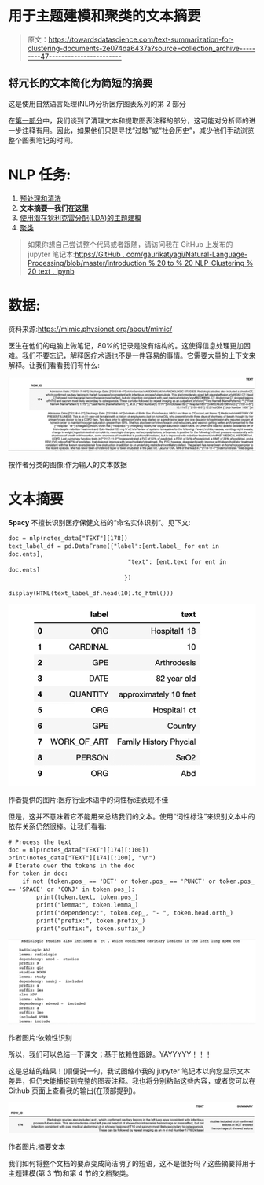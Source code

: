 # 用于主题建模和聚类的文本摘要

> 原文：<https://towardsdatascience.com/text-summarization-for-clustering-documents-2e074da6437a?source=collection_archive---------47----------------------->

## 将冗长的文本简化为简短的摘要

这是使用自然语言处理(NLP)分析医疗图表系列的第 2 部分

在[第一部分](https://medium.com/@tyagigaurika27/nlp-preprocessing-clinical-data-to-find-sections-461fdadbec77)中，我们谈到了清理文本和提取图表注释的部分，这可能对分析师的进一步注释有用。因此，如果他们只是寻找“过敏”或“社会历史”，减少他们手动浏览整个图表笔记的时间。

# NLP 任务:

1.  [预处理和清洗](https://medium.com/@tyagigaurika27/nlp-preprocessing-clinical-data-to-find-sections-461fdadbec77)
2.  **文本摘要—我们在这里**
3.  [使用潜在狄利克雷分配(LDA)的主题建模](https://medium.com/@tyagigaurika27/nlp-topic-modeling-to-identify-clusters-ca207244d04f)
4.  [聚类](https://medium.com/@tyagigaurika27/identifying-relationships-in-clinical-text-nlp-clustering-929eb04b5942)

> 如果你想自己尝试整个代码或者跟随，请访问我在 GitHub 上发布的 jupyter 笔记本:[https://GitHub . com/gaurikatyagi/Natural-Language-Processing/blob/master/introduction % 20 to % 20 NLP-Clustering % 20 text . ipynb](https://github.com/gaurikatyagi/Natural-Language-Processing/blob/master/Introdution%20to%20NLP-Clustering%20Text.ipynb)

# 数据:

资料来源:https://mimic.physionet.org/about/mimic/

医生在他们的电脑上做笔记，80%的记录是没有结构的。这使得信息处理更加困难。我们不要忘记，解释医疗术语也不是一件容易的事情。它需要大量的上下文来解释。让我们看看我们有什么:

![](img/41819305195cbfdfcaf6aaee80150983.png)

按作者分类的图像:作为输入的文本数据

# 文本摘要

**Spacy** 不擅长识别医疗保健文档的“命名实体识别”。见下文:

```
doc = nlp(notes_data["TEXT"][178])
text_label_df = pd.DataFrame({"label":[ent.label_ for ent in doc.ents], 
                                  "text": [ent.text for ent in doc.ents]
                                 })

display(HTML(text_label_df.head(10).to_html()))
```

![](img/9cf648253fd7fb5c736c8f5499384736.png)

作者提供的图片:医疗行业术语中的词性标注表现不佳

但是，这并不意味着它不能用来总结我们的文本。使用“词性标注”来识别文本中的依存关系仍然很棒。让我们看看:

```
# Process the text
doc = nlp(notes_data["TEXT"][174][:100])
print(notes_data["TEXT"][174][:100], "\n")
# Iterate over the tokens in the doc
for token in doc:
    if not (token.pos_ == 'DET' or token.pos_ == 'PUNCT' or token.pos_ == 'SPACE' or 'CONJ' in token.pos_):
        print(token.text, token.pos_)
        print("lemma:", token.lemma_)
        print("dependency:", token.dep_, "- ", token.head.orth_)
        print("prefix:", token.prefix_)
        print("suffix:", token.suffix_)
```

![](img/2080ef725b058443663f706b8b0d789b.png)

作者图片:依赖性识别

所以，我们可以总结一下课文；基于依赖性跟踪。YAYYYYY！！！

这是总结的结果！(顺便说一句，我试图缩小我的 jupyter 笔记本以向您显示文本差异，但仍未能捕捉到完整的图表注释。我也将分别粘贴这些内容，或者您可以在 Github 页面上查看我的输出(在顶部提到)。

![](img/f76a45da800fd4ad1d1b7ca7f06ba1e2.png)

作者图片:摘要文本

我们如何将整个文档的要点变成简洁明了的短语，这不是很好吗？这些摘要将用于主题建模(第 3 节)和第 4 节的文档聚类。